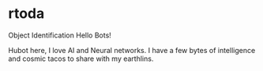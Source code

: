 # rtoda
Object Identification
Hello Bots!

Hubot here, I love AI and Neural networks.
I have a few bytes of intelligence and cosmic tacos to share with my earthlins.
